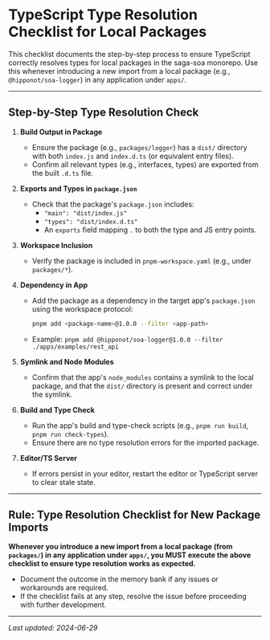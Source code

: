# TypeScript Type Resolution Checklist for Local Packages

This checklist documents the step-by-step process to ensure TypeScript correctly resolves types for local packages in the saga-soa monorepo. Use this whenever introducing a new import from a local package (e.g., `@hipponot/soa-logger`) in any application under `apps/`.

---

## Step-by-Step Type Resolution Check

1. **Build Output in Package**
   - Ensure the package (e.g., `packages/logger`) has a `dist/` directory with both `index.js` and `index.d.ts` (or equivalent entry files).
   - Confirm all relevant types (e.g., interfaces, types) are exported from the built `.d.ts` file.

2. **Exports and Types in `package.json`**
   - Check that the package's `package.json` includes:
     - `"main": "dist/index.js"`
     - `"types": "dist/index.d.ts"`
     - An `exports` field mapping `.` to both the type and JS entry points.

3. **Workspace Inclusion**
   - Verify the package is included in `pnpm-workspace.yaml` (e.g., under `packages/*`).

4. **Dependency in App**
   - Add the package as a dependency in the target app's `package.json` using the workspace protocol:
     ```sh
     pnpm add <package-name>@1.0.0 --filter <app-path>
     ```
   - Example: `pnpm add @hipponot/soa-logger@1.0.0 --filter ./apps/examples/rest_api`

5. **Symlink and Node Modules**
   - Confirm that the app's `node_modules` contains a symlink to the local package, and that the `dist/` directory is present and correct under the symlink.

6. **Build and Type Check**
   - Run the app's build and type-check scripts (e.g., `pnpm run build`, `pnpm run check-types`).
   - Ensure there are no type resolution errors for the imported package.

7. **Editor/TS Server**
   - If errors persist in your editor, restart the editor or TypeScript server to clear stale state.

---

## Rule: Type Resolution Checklist for New Package Imports

**Whenever you introduce a new import from a local package (from `packages/`) in any application under `apps/`, you MUST execute the above checklist to ensure type resolution works as expected.**

- Document the outcome in the memory bank if any issues or workarounds are required.
- If the checklist fails at any step, resolve the issue before proceeding with further development.

---

_Last updated: 2024-06-29_ 